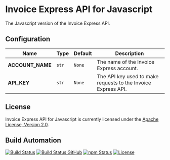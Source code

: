 # Invoice Express API for Javascript

The Javascript version of the Invoice Express API.

## Configuration

| Name             | Type  | Default | Description                                                   |
| ---------------- | ----- | ------- | ------------------------------------------------------------- |
| **ACCOUNT_NAME** | `str` | `None`  | The name of the Invoice Express account.                      |
| **API_KEY**      | `str` | `None`  | The API key used to make requests to the Invoice Express API. |

## License

Invoice Express API for Javascript is currently licensed under the [Apache License, Version 2.0](http://www.apache.org/licenses/).

## Build Automation

[![Build Status](https://app.travis-ci.com/ripe-tech/invoice-express-api-js.svg?branch=master)](https://travis-ci.com/github/ripe-tech/invoice-express-api-js)
[![Build Status GitHub](https://github.com/ripe-tech/invoice-express-api-js/workflows/Main%20Workflow/badge.svg)](https://github.com/ripe-tech/invoice-express-api-js/actions)
[![npm Status](https://img.shields.io/npm/v/invoice-express-api.svg)](https://www.npmjs.com/package/invoice-express-api)
[![License](https://img.shields.io/badge/license-Apache%202.0-blue.svg)](https://www.apache.org/licenses/)
